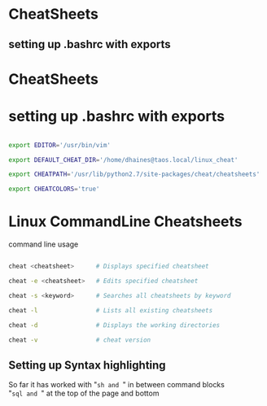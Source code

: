 # CheatSheets

## setting up .bashrc with exports

<h1>CheatSheets

# setting up .bashrc with exports

```sh

export EDITOR='/usr/bin/vim'

export DEFAULT_CHEAT_DIR='/home/dhaines@taos.local/linux_cheat'

export CHEATPATH='/usr/lib/python2.7/site-packages/cheat/cheatsheets'

export CHEATCOLORS='true'

```

# Linux CommandLine Cheatsheets
command line usage

```sh

cheat <cheatsheet>      # Displays specified cheatsheet

cheat -e <cheatsheet>   # Edits specified cheatsheet

cheat -s <keyword>      # Searches all cheatsheets by keyword

cheat -l                # Lists all existing cheatsheets

cheat -d                # Displays the working directories

cheat -v                # cheat version

```

## Setting up Syntax highlighting
 So far it has worked with 
  "```sh and ```" in between command blocks<br>
  "```sql and ```" at the top of the page and bottom
